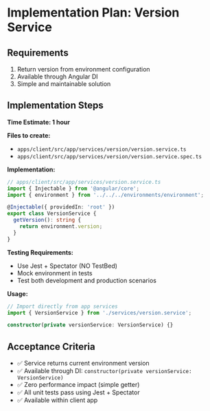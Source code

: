 # Implementation Plan: Version Service

## Requirements

1. Return version from environment configuration
2. Available through Angular DI  
3. Simple and maintainable solution

## Implementation Steps

**Time Estimate: 1 hour**

**Files to create:**
- `apps/client/src/app/services/version/version.service.ts`
- `apps/client/src/app/services/version/version.service.spec.ts`

**Implementation:**
```typescript
// apps/client/src/app/services/version.service.ts
import { Injectable } from '@angular/core';
import { environment } from '../../../environments/environment';

@Injectable({ providedIn: 'root' })
export class VersionService {
  getVersion(): string {
    return environment.version;
  }
}
```

**Testing Requirements:**
- Use Jest + Spectator (NO TestBed)
- Mock environment in tests
- Test both development and production scenarios

**Usage:**
```typescript
// Import directly from app services
import { VersionService } from './services/version.service';

constructor(private versionService: VersionService) {}
```

## Acceptance Criteria

- ✅ Service returns current environment version
- ✅ Available through DI: `constructor(private versionService: VersionService)`
- ✅ Zero performance impact (simple getter)
- ✅ All unit tests pass using Jest + Spectator
- ✅ Available within client app
